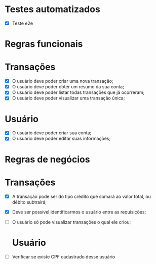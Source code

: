 # Testes automatizados
 - [x] Teste e2e

# Regras funcionais
  # Transações
 - [x] O usuário deve poder criar uma nova transação;
 - [x] O usuário deve poder obter um resumo da sua conta;
 - [x] O usuário deve poder listar todas transações que já ocorreram;
 - [x] O usuário deve poder visualizar uma transação única;

  # Usuário 
  - [x] O usuário deve poder criar sua conta;
  - [x] O usuário deve poder editar suas informações;
 
# Regras de negócios
  # Transações
- [x] A transação pode ser do tipo crédito que somará ao valor total, ou débito subtrairá;
- [x] Deve ser possível identificarmos o usuário entre as requisições;
- [ ] O usuário só pode visualizar transações o qual ele criou;

  # Usuário 
 - [ ] Verificar se existe CPF cadastrado desse usuário



 